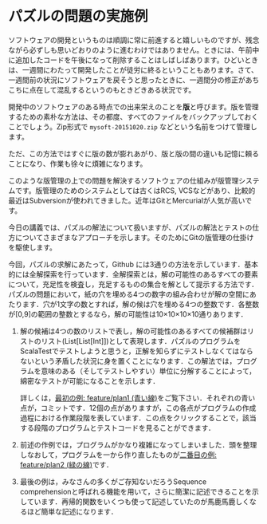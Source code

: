 # パズルの問題の実施例

ソフトウェアの開発というものは順調に常に前進すると嬉しいものですが、残念ながら必ずしも思いどおりのように進むわけではありません。ときには、午前中に追加したコードを午後になって削除することはしばしばあります。ひどいときは、一週間にわたって開発したことが徒労に終るということもあります。さて、一週間前の状況にソフトウェアを戻そうと思ったときに、一週間分の修正があちこちに点在して混乱するというのもときどきある状況です。

開発中のソフトウェアのある時点での出来栄えのことを**版**と呼びます。版を管理するための素朴な方法は、その都度、すべてのファイルをバックアップしておくことでしょう。Zip形式で `mysoft-20151020.zip` などという名前をつけて管理します。

ただ、この方法ではすぐに版の数が膨れあがり、版と版の間の違いも記憶に頼ることになり、作業も徐々に煩雑になります。

このような版管理の上での問題を解決するソフトウェアの仕組みが版管理システムです。版管理のためのシステムとしては古くはRCS, VCSなどがあり、比較的最近はSubversionが使われてきました。近年はGitとMercurialが人気が高いです。

今日の講義では、パズルの解法について扱いますが、パズルの解法とテストの仕方についてさまざまなアプローチを示します。そのためにGitの版管理の仕掛けを駆使します。

今回，パズルの求解にあたって，Github には3通りの方法を示しています．基本的には全解探索を行っています．全解探索とは，解の可能性のあるすべての要素について，充足性を検査し，充足するものの集合を解として提示する方法です．パズルの問題において，紙の穴を埋める4つの数字の組み合わせが解の空間にあたります．穴が1文字の数とすれば，解の候は穴を埋める4つの整数です．各整数が[0,9]の範囲の整数とするなら，解の可能性は10×10×10×10通りあります．

1. 解の候補は4つの数のリストで表し，解の可能性のあるすべての候補群はリストのリスト(List[List[Int]])として表現します．パズルのプログラムをScalaTestでテストしようと思うと，正解を知らずにテストしなくてはならないという矛盾した状況に身を置くことになります．この解法では，プログラムを意味のある（そしてテストしやすい）単位に分解することによって，綿密なテストが可能になることを示します．

    詳しくは，[最初の例: feature/plan1 (青い線)](https://github.com/titech-is-cs115/lx03/network)をご覧下さい．それぞれの青い点が，コミットです．12個の点がありますが，この各点がプログラムの作成過程における作業段階を表しています．この点をクリックすることで，該当する段階のプログラムとテストコードを見ることができます．

1. 前述の作例では，プログラムがかなり複雑になってしまいました．頭を整理しなおして，プログラムを一から作り直したものが[二番目の例: feature/plan2 (緑の線)](https://github.com/titech-is-cs115/lx03/network)です．

1. 最後の例は，みなさんの多くがご存知ないだろうSequence comprehensionと呼ばれる機能を用いて，さらに簡潔に記述できることを示しています．再帰的関数をいくつも使って記述していたのが馬鹿馬鹿しくなるほど簡単な記述になります．
